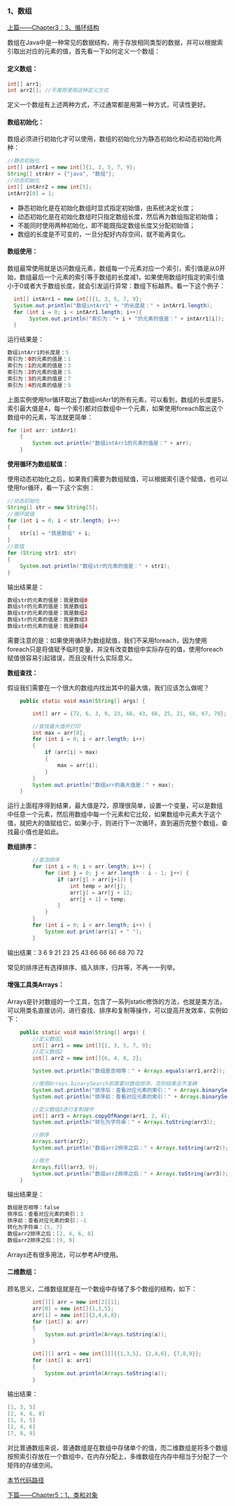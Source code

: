 ### 1、数组

[上篇——Chapter3：3、循环结构](https://github.com/wmhou/java_blog/blob/master/JavaSE/Chapter3%20%E6%B5%81%E7%A8%8B%E6%8E%A7%E5%88%B6/3%E3%80%81%E5%BE%AA%E7%8E%AF%E7%BB%93%E6%9E%84.md)

数组在Java中是一种常见的数据结构，用于存放相同类型的数据，并可以根据索引取出对应的元素的值，首先看一下如何定义一个数组：

#### 定义数组：

```java
int[] arr1;
int arr2[]; //不推荐使用这种定义方式
```

定义一个数组有上述两种方式，不过通常都是用第一种方式，可读性更好。

#### 数组初始化：

数组必须进行初始化才可以使用，数组的初始化分为静态初始化和动态初始化两种：

```java
//静态初始化
int[] intArr1 = new int[]{1, 3, 5, 7, 9};
String[] strArr = {"java", "数组"};  
//动态初始化
int[] intArr2 = new int[5];
intArr2[0] = 1;
```

- 静态初始化是在初始化数组时显式指定初始值，由系统决定长度；
- 动态初始化是在初始化数组时只指定数组长度，然后再为数组指定初始值；
- 不能同时使用两种初始化，即不能既指定数组长度又分配初始值；
- 数组的长度是不可变的，一旦分配好内存空间，就不能再变化。

#### 数组使用：

数组最常使用就是访问数组元素，数组每一个元素对应一个索引，索引值是从0开始，数组最后一个元素的索引等于数组的长度减1，如果使用数组时指定的索引值小于0或者大于数组长度，就会引发运行异常：数组下标越界。看一下这个例子：

```java
  int[] intArr1 = new int[]{1, 3, 5, 7, 9};
  System.out.println("数组intArr1" + "的长度是：" + intArr1.length);
  for (int i = 0; i < intArr1.length; i++){
       System.out.println("索引为："+ i + "的元素的值是：" + intArr1[i]);
  }
```

运行结果是：

```java
数组intArr1的长度是：5
索引为：0的元素的值是：1
索引为：1的元素的值是：3
索引为：2的元素的值是：5
索引为：3的元素的值是：7
索引为：4的元素的值是：9
```

上面实例使用for循环取出了数组intArr1的所有元素，可以看到，数组的长度是5，索引最大值是4，每一个索引都对应数组中一个元素，如果使用foreach取出这个数组中的元素，写法就更简单：

```java
for (int arr: intArr1)
    {
        System.out.println("数组intArr1的元素的值是：" + arr);
    }
```

**使用循环为数组赋值：**

使用动态初始化之后，如果我们需要为数组赋值，可以根据索引逐个赋值，也可以使用for循环，看一下这个实例：

```java
//动态初始化  
String[] str = new String[5];
//循环赋值
for (int i = 0; i < str.length; i++)
{
    str[i] = "我是数组" + i;
}
//取值
for (String str1: str)
{
    System.out.println("数组str的元素的值是：" + str1);
}
```

输出结果是：

```java
数组str的元素的值是：我是数组0
数组str的元素的值是：我是数组1
数组str的元素的值是：我是数组2
数组str的元素的值是：我是数组3
数组str的元素的值是：我是数组4
```

需要注意的是：如果使用循环为数组赋值，我们不采用foreach，因为使用foreach只是将值赋予临时变量，并没有改变数组中实际存在的值，使用foreach赋值很容易引起错误，而且没有什么实际意义。

**数组查找：**

假设我们需要在一个很大的数组内找出其中的最大值，我们应该怎么做呢？

```java
    public static void main(String[] args) {

        int[] arr = {72, 6, 3, 9, 23, 66, 43, 66, 25, 21, 68, 67, 70};

        //查找最大值并打印
        int max = arr[0];
        for (int i = 0; i < arr.length; i++)
        {
            if (arr[i] > max)
            {
                max = arr[i];
            }
        }
        System.out.println("数组arr的最大值是：" + max);
    }
```

运行上面程序得到结果，最大值是72，原理很简单，设置一个变量，可以是数组中任意一个元素，然后用数组中每一个元素和它比较，如果数组中元素大于这个值，就把大的值赋给它，如果小于，则进行下一次循环，直到遍历完整个数组，查找最小值也是如此。

**数组排序：**

```java
        //冒泡排序
        for (int i = 0; i < arr.length; i++) {
            for (int j = 0; j < arr.length - i - 1; j++) {
                if (arr[j] > arr[j+1]) {
                    int temp = arr[j];
                    arr[j] = arr[j + 1];
                    arr[j + 1] = temp;
                }
            }
        }
        for (int i = 0; i < arr.length; i++) {
            System.out.print(arr[i] + " ");
        }
```

输出结果：3 6 9 21 23 25 43 66 66 66 68 70 72 

常见的排序还有选择排序、插入排序，归并等，不再一一列举。

#### 增强工具类Arrays：

Arrays是针对数组的一个工具，包含了一系列static修饰的方法，也就是类方法，可以用类名直接访问，进行查找、排序和复制等操作，可以提高开发效率，实例如下：

```java
    public static void main(String[] args) {
        //定义数组1
        int[] arr1 = new int[]{1, 3, 5, 7, 9};
        //定义数组2
        int[] arr2 = new int[]{6, 4, 8, 2};

        System.out.println("数组是否相等：" + Arrays.equals(arr1,arr2));

        //使用Arrays.binarySearch前需要对数组排序，否则结果会不准确
        System.out.println("排序后：查看对应元素的索引：" + Arrays.binarySearch(arr1, 7));
        System.out.println("排序前：查看对应元素的索引：" + Arrays.binarySearch(arr2, 2));

        //定义数组3进行复制操作
        int[] arr3 = Arrays.copyOfRange(arr1, 2, 4);
        System.out.println("转化为字符串：" + Arrays.toString(arr3));

        //排序
        Arrays.sort(arr2);
        System.out.println("数组arr2排序之后：" + Arrays.toString(arr2));

        //填充
        Arrays.fill(arr3, 9);
        System.out.println("数组arr2排序之后：" + Arrays.toString(arr3));
    }
```

输出结果是：

```java
数组是否相等：false
排序后：查看对应元素的索引：3
排序前：查看对应元素的索引：-1
转化为字符串：[5, 7]
数组arr2排序之后：[2, 4, 6, 8]
数组arr2排序之后：[9, 9]
```

Arrays还有很多用法，可以参考API使用。

#### 二维数组：

顾名思义，二维数组就是在一个数组中存储了多个数组的结构，如下：

```java
        int[][] arr = new int[2][1];
        arr[0] = new int[]{1,3,5};
        arr[1] = new int[]{2,4,6,8};
        for (int[] a: arr)
        {
            System.out.println(Arrays.toString(a));
        }

        int[][] arr1 = new int[][]{{1,3,5}, {2,4,6}, {7,8,9}};
        for (int[] a: arr1)
        {
            System.out.println(Arrays.toString(a));
        }
```

输出结果：

```java
[1, 3, 5]
[2, 4, 6, 8]
[1, 3, 5]
[2, 4, 6]
[7, 8, 9]
```

对比普通数组来说，普通数组是在数组中存储单个的值，而二维数组是将多个数组按照索引存放在一个数组中，在内存分配上，多维数组在内存中相当于分配了一个矩阵的存储空间。

[本节代码路径](https://github.com/wmhou/java_blog/tree/master/JavaSE/JavaCode/src/com/wmhou/chapter4)

[下篇——Chapter5：1、类和对象]()